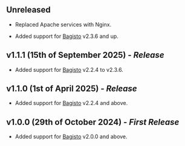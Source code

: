 ## Unreleased

- Replaced Apache services with Nginx.

- Added support for [Bagisto](https://github.com/bagisto/bagisto) v2.3.6 and up.

## **v1.1.1 (15th of September 2025)** - *Release*

- Added support for [Bagisto](https://github.com/bagisto/bagisto) v2.2.4 to v2.3.6.

## **v1.1.0 (1st of April 2025)** - *Release*

- Added support for [Bagisto](https://github.com/bagisto/bagisto) v2.2.4 and above.


## **v1.0.0 (29th of October 2024)** - *First Release*

- Added support for [Bagisto](https://github.com/bagisto/bagisto) v2.0.0 and above.
